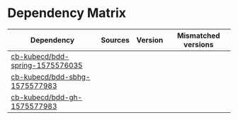 # Dependency Matrix

Dependency | Sources | Version | Mismatched versions
---------- | ------- | ------- | -------------------
[cb-kubecd/bdd-spring-1575576035](https://github.com/cb-kubecd/bdd-spring-1575576035.git) |  | []() | 
[cb-kubecd/bdd-sbhg-1575577983](https://github.com/cb-kubecd/bdd-sbhg-1575577983.git) |  | []() | 
[cb-kubecd/bdd-gh-1575577983](https://github.com/cb-kubecd/bdd-gh-1575577983.git) |  | []() | 
